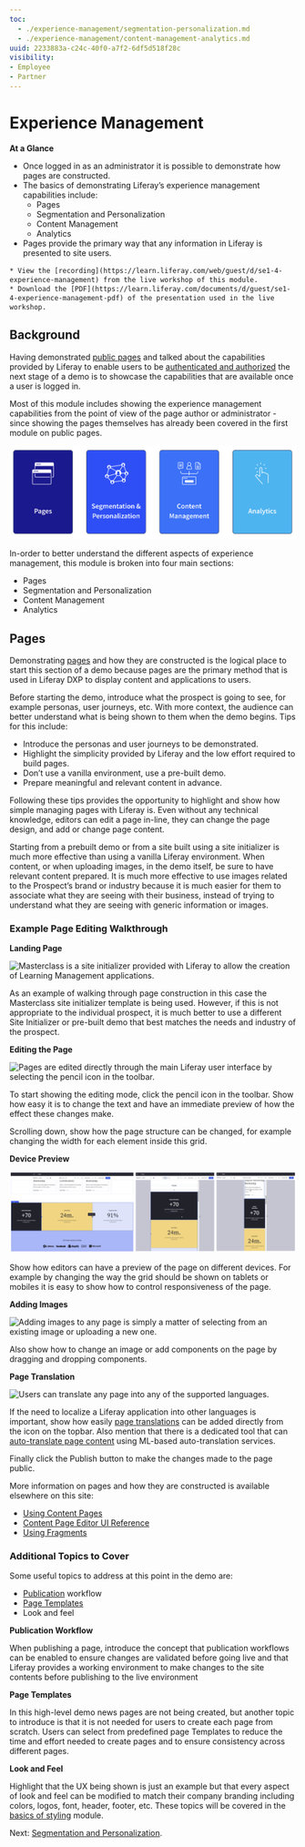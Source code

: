 ```yaml
---
toc:
  - ./experience-management/segmentation-personalization.md
  - ./experience-management/content-management-analytics.md
uuid: 2233883a-c24c-40f0-a7f2-6df5d518f28c
visibility: 
- Employee
- Partner
---
```


# Experience Management

**At a Glance**

* Once logged in as an administrator it is possible to demonstrate how pages are constructed.
* The basics of demonstrating Liferay’s experience management capabilities include:
  * Pages
  * Segmentation and Personalization
  * Content Management
  * Analytics
* Pages provide the primary way that any information in Liferay is presented to site users.

```{note}
* View the [recording](https://learn.liferay.com/web/guest/d/se1-4-experience-management) from the live workshop of this module.
* Download the [PDF](https://learn.liferay.com/documents/d/guest/se1-4-experience-management-pdf) of the presentation used in the live workshop.
```

## Background

Having demonstrated [public pages](./public-pages-experience.md) and talked about the capabilities provided by Liferay to enable users to be [authenticated and authorized](./liferay-authentication.md) the next stage of a demo is to showcase the capabilities that are available once a user is logged in. 

Most of this module includes showing the experience management capabilities from the point of view of the page author or administrator - since showing the pages themselves has already been covered in the first module on public pages.

![This module is broken into sections on Pages, Segmentation and Personalization, Content Management, and Analytics.](./experience-management/images/01.png)

In-order to better understand the different aspects of experience management, this module is broken into four main sections:

* Pages
* Segmentation and Personalization
* Content Management
* Analytics

## Pages

Demonstrating [pages](https://learn.liferay.com/dxp/latest/en/site-building/creating-pages/understanding-pages/understanding-pages.html) and how they are constructed is the logical place to start this section of a demo because pages are the primary method that is used in Liferay DXP to display content and applications to users. 

Before starting the demo, introduce what the prospect is going to see, for example personas, user journeys, etc. With more context, the audience can better understand what is being shown to them when the demo begins. Tips for this include:

* Introduce the personas and user journeys to be demonstrated.
* Highlight the simplicity provided by Liferay and the low effort required to build pages.
* Don’t use a vanilla environment, use a pre-built demo.
* Prepare meaningful and relevant content in advance. 

Following these tips provides the opportunity to highlight and show how simple managing pages with Liferay is. Even without any technical knowledge, editors can edit a page in-line, they can change the page design, and add or change page content.

Starting from a prebuilt demo or from a site built using a site initializer is much more effective than using a vanilla Liferay environment. When content, or when uploading images, in the demo itself, be sure to have relevant content prepared. It is much more effective to use images related to the Prospect’s brand or industry because it is much easier for them to associate what they are seeing with their business, instead of trying to understand what they are seeing with generic information or images.

### Example Page Editing Walkthrough

**Landing Page**

![Masterclass is a site initializer provided with Liferay to allow the creation of Learning Management applications.](./experience-management/images/02.png)

As an example of walking through page construction in this case the Masterclass site initializer template is being used. However, if this is not appropriate to the individual prospect, it is much better to use a different Site Initializer or pre-built demo that best matches the needs and industry of the prospect.

**Editing the Page**

![Pages are edited directly through the main Liferay user interface by selecting the pencil icon in the toolbar.](./experience-management/images/03.png)

To start showing the editing mode, click the pencil icon in the toolbar. Show how easy it is to change the text and have an immediate preview of how the effect these changes make. 

Scrolling down, show how the page structure can be changed, for example changing the width for each element inside this grid. 

**Device Preview**

![Liferay provides the ability for the designer to control the layout of each page on multiple devices.](./experience-management/images/04.png)

Show how editors can have a preview of the page on different devices. For example by changing the way the grid should be shown on tablets or mobiles it is easy to show how to control responsiveness of the page.

**Adding Images**

![Adding images to any page is simply a matter of selecting from an existing image or uploading a new one.](./experience-management/images/05.png)

Also show how to change an image or add components on the page by dragging and dropping components.

**Page Translation**

![Users can translate any page into any of the supported languages.](./experience-management/images/06.png)

If the need to localize a Liferay application into other languages is important, show how easily [page translations](https://learn.liferay.com/web/guest/w/dxp/content-authoring-and-management/translating-pages-and-content/translating-content-pages) can be added directly from the icon on the topbar. Also mention that there is a dedicated tool that can [auto-translate page content](https://learn.liferay.com/web/guest/w/dxp/content-authoring-and-management/translating-pages-and-content/using-third-parties-for-translation) using ML-based auto-translation services.

Finally click the Publish button to make the changes made to the page public. 

More information on pages and how they are constructed is available elsewhere on this site:

* [Using Content Pages](https://learn.liferay.com/dxp/latest/en/site-building/creating-pages/using-content-pages.html)
* [Content Page Editor UI Reference](https://learn.liferay.com/dxp/latest/en/site-building/creating-pages/using-content-pages/content-page-editor-ui-reference.html)
* [Using Fragments](https://learn.liferay.com/dxp/latest/en/site-building/creating-pages/page-fragments-and-widgets/using-fragments.html)

### Additional Topics to Cover

Some useful topics to address at this point in the demo are:

* [Publication](https://learn.liferay.com/web/guest/w/dxp/site-building/publishing-tools/publications) workflow
* [Page Templates](https://learn.liferay.com/w/dxp/site-building/creating-pages/adding-pages/creating-a-page-template)
* Look and feel

**Publication Workflow**

When publishing a page, introduce the concept that publication workflows can be enabled to ensure changes are validated before going live and that Liferay provides a working environment to make changes to the site contents before publishing to the live environment

**Page Templates**

In this high-level demo news pages are not being created, but another topic to introduce is that it is not needed for users to create each page from scratch. Users can select from predefined page Templates to reduce the time and effort needed to create pages and to ensure consistency across different pages.

**Look and Feel**

Highlight that the UX being shown is just an example but that every aspect of look and feel can be modified to match their company branding including colors, logos, font, header, footer, etc. These topics will be covered in the [basics of styling](./basics-of-styling.md) module.

Next: [Segmentation and Personalization](./experience-management/segmentation-personalization.md).
